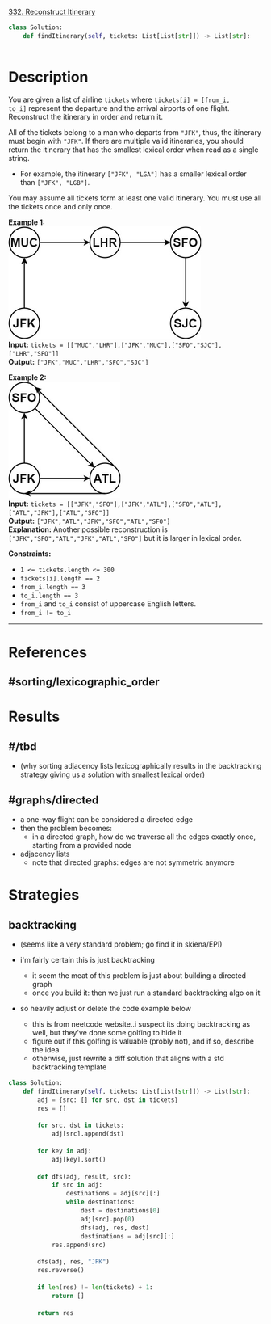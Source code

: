 [332. Reconstruct Itinerary](https://leetcode.com/problems/reconstruct-itinerary/)

```python
class Solution:
    def findItinerary(self, tickets: List[List[str]]) -> List[str]:
        
```

# Description

You are given a list of airline `tickets` where `tickets[i] = [from_i, to_i]` represent the departure and the arrival airports of one flight. Reconstruct the itinerary in order and return it.

All of the tickets belong to a man who departs from `"JFK"`, thus, the itinerary must begin with `"JFK"`. If there are multiple valid itineraries, you should return the itinerary that has the smallest lexical order when read as a single string.

- For example, the itinerary `["JFK", "LGA"]` has a smaller lexical order than `["JFK", "LGB"]`.

You may assume all tickets form at least one valid itinerary. You must use all the tickets once and only once.

**Example 1:**  
![](!assets/attachments/Pasted%20image%2020240417155715.png)  
**Input:** `tickets = [["MUC","LHR"],["JFK","MUC"],["SFO","SJC"],["LHR","SFO"]]`  
**Output:** `["JFK","MUC","LHR","SFO","SJC"]`  

**Example 2:**  
![](!assets/attachments/Pasted%20image%2020240417155726.png)  
**Input:** `tickets = [["JFK","SFO"],["JFK","ATL"],["SFO","ATL"],["ATL","JFK"],["ATL","SFO"]]`  
**Output:** `["JFK","ATL","JFK","SFO","ATL","SFO"]`  
**Explanation:** Another possible reconstruction is `["JFK","SFO","ATL","JFK","ATL","SFO"]` but it is larger in lexical order.

**Constraints:**
- `1 <= tickets.length <= 300`
- `tickets[i].length == 2`
- `from_i.length == 3`
- `to_i.length == 3`
- `from_i` and `to_i` consist of uppercase English letters.
- `from_i != to_i`

---


# References

## #sorting/lexicographic_order 



# Results

## #/tbd
- (why sorting adjacency lists lexicographically results in the backtracking strategy giving us a solution with smallest lexical order)


## #graphs/directed
- a one-way flight can be considered a directed edge
- then the problem becomes:
	- in a directed graph, how do we traverse all the edges exactly once, starting from a provided node
- adjacency lists
	- note that directed graphs: edges are not symmetric anymore



# Strategies


## backtracking

- (seems like a very standard problem; go find it in skiena/EPI)
- i'm fairly certain this is just backtracking
	- it seem the meat of this problem is just about building a directed graph
	- once you build it: then we just run a standard backtracking algo on it

- so heavily adjust or delete the code example below
	- this is from neetcode website..i suspect its doing backtracking as well, but they've done some golfing to hide it
	- figure out if this golfing is valuable (probly not), and if so, describe the idea
	- otherwise, just rewrite a diff solution that aligns with a std backtracking template


```python
class Solution:
    def findItinerary(self, tickets: List[List[str]]) -> List[str]:
        adj = {src: [] for src, dst in tickets}
        res = []

        for src, dst in tickets:
            adj[src].append(dst)

        for key in adj:
            adj[key].sort()

        def dfs(adj, result, src):
            if src in adj:
                destinations = adj[src][:]
                while destinations:
                    dest = destinations[0]
                    adj[src].pop(0)
                    dfs(adj, res, dest)
                    destinations = adj[src][:]
            res.append(src)

        dfs(adj, res, "JFK")
        res.reverse()

        if len(res) != len(tickets) + 1:
            return []

        return res

```